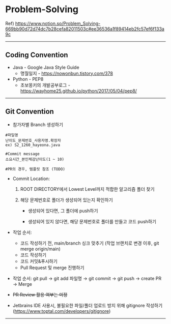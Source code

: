 # Problem-Solving

Ref) https://www.notion.so/Problem_Solving-669bb90d72d74dc7b28cefa82011503c#ee36536a1f89414eb2fc57ef6f133a9c

---

## Coding Convention

- Java - Google Java Style Guide
  - 명월일지 - https://nowonbun.tistory.com/378
- Python  - PEP8
  - 초보몽키의 개발공부로그 - https://wayhome25.github.io/python/2017/05/04/pep8/

---

## Git Convention

- 참가자별 Branch 생성하기

````
#파일명
난이도_문제번호_사용자명.확장자
ex) S2_1260_hayeona.java

#Commit message
소요시간_본인체감난이도(1 ~ 10)

#PR의 경우, 템플릿 참조 (TODO)
````

- Commit Location:

  1. ROOT DIRECTORY에서 Lowest Level까지 적합한 알고리즘 폴더 찾기 

  2. 해당 문제번호로 폴더가 생성되어 있는지 확인하기

     - 생성되어 있다면, 그 폴더에 push하기

     - 생성되어 있지 않다면, 해당 문제번호로 폴더를 만들고 코드 push하기
- 작업 순서:
  - 코드 작성하기 전, main/branch 싱크 맞추기 (작업 브랜치로 변경 이후,  git merge origin/main)
  - 코드 작성하기
  - 코드 커밋&푸시하기
  - Pull Request 및 merge 진행하기
- 작업 순서: git pull &rarr; git add 파일명 &rarr; git commit &rarr; git push &rarr; create PR &rarr; Merge
- ~~PR Review 활용 여부는 미정~~
- Jetbrains IDE 사용시, 불필요한 파일/폴더 업로드 방지 위해 gitignore 작성하기 (https://www.toptal.com/developers/gitignore) 

----







